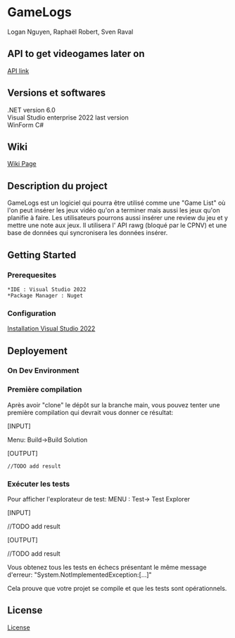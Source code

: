 # GameLogs

Logan Nguyen, Raphaël Robert, Sven Raval

## API to get videogames later on
[API link](https://rawg.io/apidocs)


## Versions et softwares

.NET version 6.0  
Visual Studio enterprise 2022 last version  
WinForm C#  

## Wiki
[Wiki Page](https://github.com/LoganNGN/GameLogs/wiki)

## Description du project 

GameLogs est un logiciel qui pourra être utilisé comme une "Game List" où l'on peut insérer les jeux vidéo qu'on a terminer mais aussi les jeux qu'on planifie à faire. Les utilisateurs pourrons aussi insérer une review du jeu et y mettre une note aux jeux. Il utilisera l' API rawg (bloqué par le CPNV) et une base de données qui syncronisera les données insérer.

## Getting Started

### Prerequesites
	*IDE : Visual Studio 2022
	*Package Manager : Nuget

### Configuration
[Installation Visual Studio 2022](https://learn.microsoft.com/en-us/visualstudio/install/install-visual-studio?view=vs-2022)

## Deployement

### On Dev Environment

### Première compilation
Après avoir "clone" le dépôt sur la branche main, vous pouvez tenter une première compilation qui devrait vous donner ce résultat:

[INPUT]

Menu: Build->Build Solution

[OUTPUT]
```
//TODO add result
```
### Exécuter les tests

Pour afficher l'explorateur de test:
MENU : Test-> Test Explorer

[INPUT]

//TODO add result

[OUTPUT]

//TODO add result

Vous obtenez tous les tests en échecs présentant le même message d'erreur:
"System.NotImplementedException:[...]"

Cela prouve que votre projet se compile et que les tests sont opérationnels.

## License
[License](main/license.txt)
